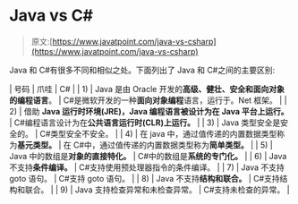 # Java vs C#

> 原文:[https://www.javatpoint.com/java-vs-csharp](https://www.javatpoint.com/java-vs-csharp)

Java 和 C#有很多不同和相似之处。下面列出了 Java 和 C#之间的主要区别:

| 号码 | 爪哇 | C# |
| 1) | Java 是由 Oracle 开发的**高级、健壮、安全和面向对象的编程语言**。 | C#是微软开发的一种**面向对象编程**语言，运行于。Net 框架。 |
| 2) | 借助 **Java 运行时环境(JRE)，Java 编程语言被设计为在 Java 平台上运行。** | C#编程语言设计为在**公共语言运行时(CLR)上运行。** |
| 3) | Java 类型安全是安全的。 | C#类型安全不安全。 |
| 4) | 在 java 中，通过值传递的内置数据类型称为**基元类型。** | 在 C#中，通过值传递的内置数据类型称为**简单类型。** |
| 5) | Java 中的数组是**对象的直接特化。** | C#中的数组是**系统的专门化。** |
| 6) | Java 不支持**条件编译。** | C#支持使用预处理器指令的条件编译。 |
| 7) | Java 不支持 goto 语句。 | C#支持 goto 语句。 |
| 8) | Java 不支持**结构和联合。** | C#支持结构和联合。 |
| 9) | Java 支持检查异常和未检查异常。 | C#支持未检查的异常。 |